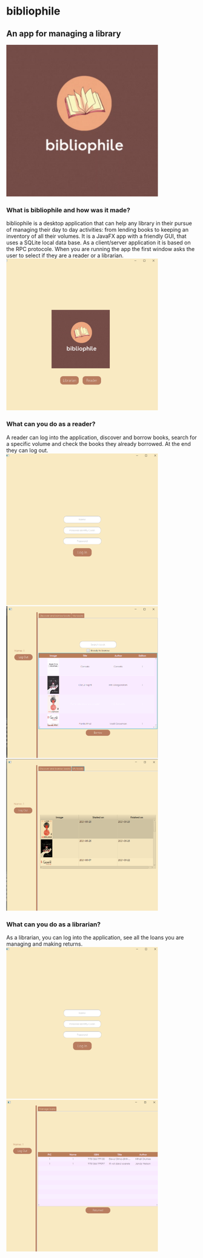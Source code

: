 
<h1>bibliophile</h1>
<h2>An app for managing a library</h2>
<img src="images/loggo.gif" alt="App's loggo"width="400px" height="400px"/>
<h3>What is <b>bibliophile</b> and how was it made?</h3>
bibliophile is a desktop application that can help any library in their
pursue of managing their day to day activities: from lending books
to keeping an inventory of all their volumes. It is a JavaFX app with a
friendly GUI, that uses a SQLite local data base. As a client/server application
it is based on the RPC protocole.
When you are running the app the first window asks the user to select
if they are a reader or a librarian.
<img src="images/1.png" alt="Reader log in" width="400px" height="400px"/>
<h3>What can you do as a reader?</h3>
A reader can log into the application, discover and borrow books, search
for a specific volume and check the books they already borrowed. At the end
they can log out.
<img src="images/2.png" alt="Reader log in" width="400px" height="400px"/>
<img src="images/3.png" alt="Discover page" width="400px" height="400px"/>
<img src="images/4.png" alt="My books page" width="400px" height="400px"/>
<h3>What can you do as a librarian?</h3>
As a librarian, you can log into the application, see all the loans you are managing and
making returns.
<img src="images/2.png" alt="Librarian log in" width="400px" height="400px"/>
<img src="images/5.png" alt="Loans and returns width="400px" height="400px"/>
